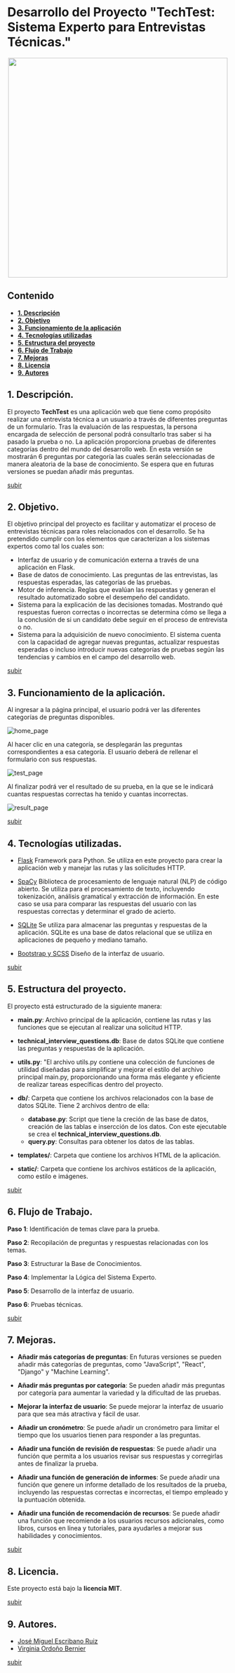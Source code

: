 # Desarrollo del Proyecto "TechTest: Sistema Experto para Entrevistas Técnicas."

<div style="text-align:center">
<img style="width:500px" src="./static/img/sistema-experto.png"></img>
</div>


## Contenido

- **[1. Descripción](#1-descripción)**
- **[2. Objetivo](#2-objetivo)**
- **[3. Funcionamiento de la aplicación](#3-funcionamiento-de-la-aplicación)**
- **[4. Tecnologías utilizadas](#4-tecnologías-utilizadas)**
- **[5. Estructura del proyecto](#5-estructura-del-proyecto)**
- **[6. Flujo de Trabajo](#6-flujo-de-trabajo)**
- **[7. Mejoras](#8mejoras)**
- **[8. Licencia](#9-licencia)**
- **[9. Autores](#10-autores)**

## 1. Descripción.

El proyecto **TechTest** es una aplicación web que tiene como propósito realizar una entrevista técnica a un usuario a través de diferentes preguntas de un formulario. Tras la evaluación de las respuestas, la persona encargada de selección de personal podrá consultarlo tras saber si ha pasado la prueba o no. 
La aplicación proporciona pruebas de diferentes categorías dentro del mundo del desarrollo web. En esta versión se mostrarán 6 preguntas por categoría las cuales serán seleccionadas de manera aleatoria de la base de conocimiento. Se espera que en futuras versiones se puedan añadir más preguntas. 

[subir](#contenido)

## 2. Objetivo.

El objetivo principal del proyecto es facilitar y automatizar el proceso de entrevistas técnicas para roles relacionados con el desarrollo. Se ha pretendido cumplir con los elementos que caracterizan a los sistemas expertos como tal los cuales son:
- Interfaz de usuario y de comunicación externa a través de una aplicación en Flask.
- Base de datos de conocimiento. Las preguntas de las entrevistas, las respuestas esperadas, las categorías de las pruebas. 
- Motor de inferencia. Reglas que evalúan las respuestas y generan el resultado automatizado sobre el desempeño del candidato.
- Sistema para la explicación de las decisiones tomadas. Mostrando qué respuestas fueron correctas o incorrectas se determina cómo se llega a la conclusión de si un candidato debe seguir en el proceso de entrevista o no.
- Sistema para la adquisición de nuevo conocimiento. El sistema cuenta con la capacidad de agregar nuevas preguntas, actualizar respuestas esperadas o incluso introducir nuevas categorías de pruebas según las tendencias y cambios en el campo del desarrollo web. 

[subir](#contenido)

## 3. Funcionamiento de la aplicación.

Al ingresar a la página principal, el usuario podrá ver las diferentes categorías de preguntas disponibles.

![home_page](./static/img/home_page.png)

Al hacer clic en una categoría, se desplegarán las preguntas correspondientes a esa categoría. El usuario deberá de rellenar el formulario con sus respuestas.

![test_page](./static/img/test_page.png)

Al finalizar podrá ver el resultado de su prueba, en la que se le indicará cuantas respuestas correctas ha tenido y cuantas incorrectas.

![result_page](./static/img/result_page.png)

[subir](#contenido)

## 4. Tecnologías utilizadas.

- [Flask](https://flask.palletsprojects.com/en/3.0.x/)
Framework para Python. Se utiliza en este proyecto para crear la aplicación web y manejar las rutas y las solicitudes HTTP.

- [SpaCy](https://spacy.io)
Biblioteca de procesamiento de lenguaje natural (NLP) de código abierto. Se utiliza para el procesamiento de texto, incluyendo tokenización, análisis gramatical y extracción de información. En este caso se usa para comparar las respuestas del usuario con las respuestas correctas y determinar el grado de acierto.

- [SQLite](https://www.sqlite.org/index.html)
Se utiliza para almacenar las preguntas y respuestas de la aplicación. SQLite es una base de datos relacional que se utiliza en aplicaciones de pequeño y mediano tamaño.

- [Bootstrap y SCSS](https://getbootstrap.com)
Diseño de la interfaz de usuario.

[subir](#contenido)

## 5. Estructura del proyecto.

El proyecto está estructurado de la siguiente manera:

- **main.py**: Archivo principal de la aplicación, contiene las rutas y las funciones que se ejecutan al realizar una solicitud HTTP.
  
- **technical_interview_questions.db**: Base de datos SQLite que contiene las preguntas y respuestas de la aplicación.
  
- **utils.py**: "El archivo utils.py contiene una colección de funciones de utilidad diseñadas para simplificar y mejorar el estilo del archivo principal main.py, proporcionando una forma más elegante y eficiente de realizar tareas específicas dentro del proyecto.
  
- **db/**: Carpeta que contiene los archivos relacionados con la base de datos SQLite. Tiene 2 archivos dentro de ella:
  
  - **database.py**: Script que tiene la creción de las base de datos, creación de las tablas e insercción de los datos. Con este ejecutable se crea el **technical_interview_questions.db**.
  - **query.py**: Consultas para obtener los datos de las tablas.
  
- **templates/**: Carpeta que contiene los archivos HTML de la aplicación.
  
- **static/**: Carpeta que contiene los archivos estáticos de la aplicación, como estilo e imágenes.

[subir](#contenido)

## 6. Flujo de Trabajo. 

__Paso 1__: Identificación de temas clave para la prueba.

__Paso 2__: Recopilación de preguntas y respuestas relacionadas con los temas.

__Paso 3__: Estructurar la Base de Conocimientos.

__Paso 4__: Implementar la Lógica del Sistema Experto.

__Paso 5__: Desarrollo de la interfaz de usuario.

__Paso 6__: Pruebas técnicas.


[subir](#contenido)


## 7. Mejoras.

- **Añadir más categorías de preguntas**: En futuras versiones se pueden añadir más categorías de preguntas, como "JavaScript", "React", "Django" y "Machine Learning".
  
- **Añadir más preguntas por categoría**: Se pueden añadir más preguntas por categoría para aumentar la variedad y la dificultad de las pruebas.
  
- **Mejorar la interfaz de usuario**: Se puede mejorar la interfaz de usuario para que sea más atractiva y fácil de usar.
  
- **Añadir un cronómetro**: Se puede añadir un cronómetro para limitar el tiempo que los usuarios tienen para responder a las preguntas.
      
- **Añadir una función de revisión de respuestas**: Se puede añadir una función que permita a los usuarios revisar sus respuestas y corregirlas antes de finalizar la prueba.
  
- **Añadir una función de generación de informes**: Se puede añadir una función que genere un informe detallado de los resultados de la prueba, incluyendo las respuestas correctas e incorrectas, el tiempo empleado y la puntuación obtenida.
  
- **Añadir una función de recomendación de recursos**: Se puede añadir una función que recomiende a los usuarios recursos adicionales, como libros, cursos en línea y tutoriales, para ayudarles a mejorar sus habilidades y conocimientos.

[subir](#contenido)

## 8. Licencia.

Este proyecto está bajo la **licencia MIT**.

[subir](#contenido)

## 9. Autores.

- [José Miguel Escribano Ruiz](https://github.com/JMER15)
- [Virginia Ordoño Bernier](https://github.com/viorbe20)

[subir](#contenido)